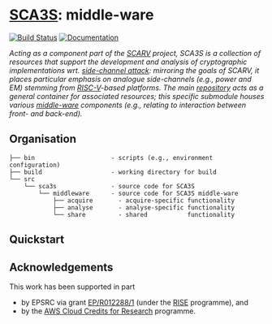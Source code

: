 # [SCA3S](https://github.com/scarv/sca3s): middle-ware

<!--- -------------------------------------------------------------------- --->

[![Build Status](https://travis-ci.com/scarv/sca3s-middleware.svg)](https://travis-ci.com/scarv/sca3s-middleware)
[![Documentation](https://codedocs.xyz/scarv/sca3s-middleware.svg)](https://codedocs.xyz/scarv/sca3s-middleware)

<!--- -------------------------------------------------------------------- --->

*Acting as a component part of the
[SCARV](https://www.scarv.org)
project,
SCA3S is a collection of resources that support the development 
and analysis of cryptographic implementations wrt.
[side-channel attack](https://en.wikipedia.org/wiki/Side-channel_attack):
mirroring the goals of SCARV, it places particular emphasis on analogue 
side-channels (e.g., power and EM) stemming from
[RISC-V](https://riscv.org)-based
platforms.
The main
[repository](https://github.com/scarv/sca3s)
acts as a general container for associated resources;
this specific submodule houses
various 
[middle-ware](https://en.wikipedia.org/wiki/Middleware)
components (e.g., relating to interaction between front- and back-end).*

<!--- -------------------------------------------------------------------- --->

## Organisation

```
├── bin                     - scripts (e.g., environment configuration)
├── build                   - working directory for build
└── src
    └── sca3s               - source code for SCA3S
        └── middleware      - source code for SCA3S middle-ware
            ├── acquire       - acquire-specific functionality
            ├── analyse       - analyse-specific functionality
            └── share         - shared           functionality
```

<!--- -------------------------------------------------------------------- --->

## Quickstart


<!--- -------------------------------------------------------------------- --->

## Acknowledgements

This work has been supported in part 

- by EPSRC via grant 
  [EP/R012288/1](https://gow.epsrc.ukri.org/NGBOViewGrant.aspx?GrantRef=EP/R012288/1) (under the [RISE](https://www.ukrise.org) programme), 
  and 
- by the
  [AWS Cloud Credits for Research](https://aws.amazon.com/research-credits)
  programme.

<!--- -------------------------------------------------------------------- --->
